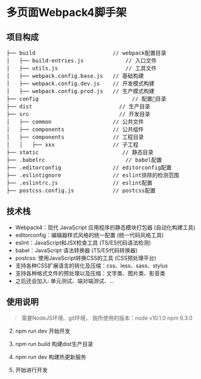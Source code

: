 
# 多页面Webpack4脚手架

## 项目构成
<pre>
├── build                        // webpack配置目录
│   ├── build-entries.js     		 // 入口文件
│   ├── utils.js     		         // 工具文件
│   ├── webpack.config.base.js   // 基础构建
│   ├── webpack.config.dev.js    // 开发模式构建
│   ├── webpack.config.prod.js   // 生产模式构建
├── config               		       // 配置目录
├── dist               		       // 生产目录
├── src                		       // 开发目录
│   ├── common                   // 公共文件
│   ├── components               // 公共组件      
│   ├── components               // 工程目录
│   │   ├── xxx                  // 子工程
├── static                		    // 静态目录
├── .babelrc                		 // babel配置
├── .editorconfig                // editorconfig配置
├── .eslintignore                // eslint排除的检测范围
├── .eslintrc.js                 // eslint配置
├── postcss.config.js            // postcss配置
</pre>

## 技术栈
+ Webpack4：现代 JavaScript 应用程序的静态模块打包器  (自动化构建工具)
+ editorconfig：编辑器样式风格的统一配置             (统一代码风格工具)
+ eslint：JavaScript和JSX检查工具                  (TS/ES代码语法检测)
+ babel：JavaScript 语法转换器                     (TS/ES代码转换器)
+ postcss: 使用JavaScript转换CSS的工具              (CSS预处理平台)
+ 支持各种CSS扩展语言的转化及压缩：css、less、sass、stylus
+ 支持各种格式文件的预处理以及压缩：文字类、图片类、影音类
+ 之后还会加入: 单元测试、端对端测试、...

## 使用说明
> 需要NodeJS环境、git环境，
> 我所使用的版本：node v10.1.0 npm 6.3.0

2. npm run dev 开始开发

4. npm run build 构建dist生产目录

5. npm run dev   构建热更新服务

6. 开始进行开发
